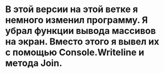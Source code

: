 # В этой версии на этой ветке я немного изменил программу. Я убрал функции вывода массивов на экран. Вместо этого я вывел их с помощью Console.Writeline и метода Join.
